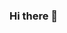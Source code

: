 ### Hi there 👋

<!--
**rushilbr225/rushilbr225** is a ✨ _special_ ✨ repository because its `README.md` (this file) appears on your GitHub profile.

Here are some ideas to get you started:

- 
- 🌱 I’m currently learning C++...
- 👯 I’m looking to collaborate on ...
- 🤔 I’m looking for help with ...
- 💬 Ask me about ...
- 📫 How to reach me: Insta: @rushilbr225...
- 😄 Pronouns: ...
- ⚡ Fun fact: ...
-->

